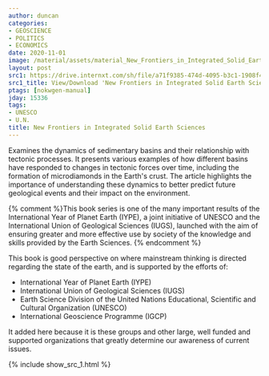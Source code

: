 ```yaml
---
author: duncan
categories:
- GEOSCIENCE
- POLITICS
- ECONOMICS
date: 2020-11-01
image: /material/assets/material_New_Frontiers_in_Integrated_Solid_Earth_Sciences.png
layout: post
src1: https://drive.internxt.com/sh/file/a71f9385-474d-4095-b3c1-1908f4e25edf/712bdca37066f677346cb929f24febe14a1d300f4381ab5a361f0e54656af4fb
src1_title: View/Download 'New Frontiers in Integrated Solid Earth Sciences' (424 pages)
ptags: [nokwgen-manual]
jday: 15336
tags:
- UNESCO
- U.N.
title: New Frontiers in Integrated Solid Earth Sciences
---
```


Examines the dynamics of sedimentary basins and their relationship with tectonic processes. It presents various examples of how different basins have responded to changes in tectonic forces over time, including the formation of microdiamonds in the Earth's crust. The article highlights the importance of understanding these dynamics to better predict future geological events and their impact on the environment.

{% comment %}This book series is one of the many important results of the International Year of Planet Earth (IYPE), a joint initiative of UNESCO and the International Union of Geological Sciences (IUGS), launched with the aim of ensuring greater and more effective use by society of the knowledge and skills provided by the Earth Sciences.  {% endcomment %}

<!--more--> 

This book is good perspective on where mainstream thinking is directed regarding the state of the earth, and is supported by the efforts of:

- International Year of Planet Earth (IYPE) 
- International Union of Geological Sciences (IUGS) 
- Earth Science Division of the United Nations Educational, Scientific and Cultural Organization (UNESCO)
- International Geoscience Programme (IGCP)

It added here because it is these groups and other large, well funded and supported organizations that greatly determine our awareness of current issues.

{% include show_src_1.html %}
